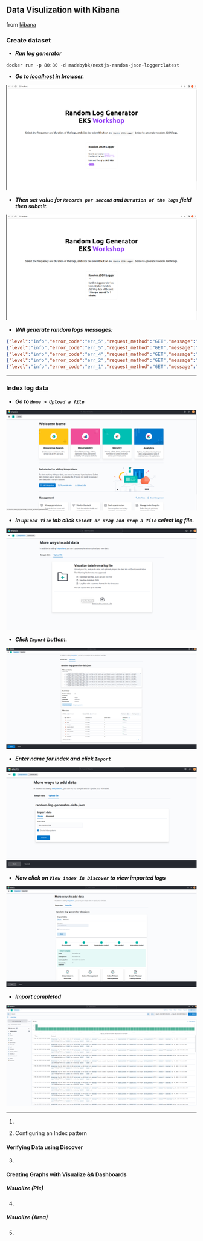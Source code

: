 ## Data Visulization with Kibana

from [kibana](https://catalog.workshops.aws/eks-logging/en-US/opensearch/3-kibana)

### Create dataset

- ***Run log generator***

```
docker run -p 80:80 -d madebybk/nextjs-random-json-logger:latest
```
- ***Go to [localhost](http://localhost:80) in browser.***

![Random Log GeneratorEKS Workshop 02](images/random-log-genera-to-EKS-workshop-01.png)

- ***Then set value for `Records per second` and `Duration of the logs` field then submit.***

![Random Log GeneratorEKS Workshop 02](images/random-log-genera-to-EKS-workshop-02.png)

- ***Will generate random logs messages:***

```json
{"level":"info","error_code":"err_5","request_method":"GET","message":"This is a sample log message no. 56","request_uri":"/api/logger","timestamp":"2023-05-10T16:34:53.187Z[UTC]","status":"OK","server_protocol":"HTTP/1.1"}
{"level":"info","error_code":"err_5","request_method":"GET","message":"This is a sample log message no. 57","request_uri":"/api/logger","timestamp":"2023-05-10T16:34:54.187Z[UTC]","status":"OK","server_protocol":"HTTP/1.1"}
{"level":"info","error_code":"err_4","request_method":"GET","message":"This is a sample log message no. 58","request_uri":"/api/logger","timestamp":"2023-05-10T16:34:55.188Z[UTC]","status":"WARN","server_protocol":"HTTP/1.1"}
{"level":"info","error_code":"err_2","request_method":"GET","message":"This is a sample log message no. 59","request_uri":"/api/logger","timestamp":"2023-05-10T16:34:56.187Z[UTC]","status":"WARN","server_protocol":"HTTP/1.1"}
{"level":"info","error_code":"err_1","request_method":"GET","message":"This is a sample log message no. 60","request_uri":"/api/logger","timestamp":"2023-05-10T16:34:57.187Z[UTC]","status":"OK","server_protocol":"HTTP/1.1"}
```

---

### Index log data

- ***Go to `Home > Upload a file`***

![kibana-upload-file-01](images/kibana-upload-file-01.png)

- ***In `Upload file` tab click `Select or drag and drop a file` select log file.***

![kibana-upload-file-02](images/kibana-upload-file-02.png)

- ***Click `Import` buttom.***

![kibana-upload-file-03](images/kibana-upload-file-03.png)

- ***Enter name for index and click `Import`***

![kibana-upload-file-04](images/kibana-upload-file-04.png)

- ***Now click on `View index in Discover` to view imported logs***

![kibana-upload-file-05](images/kibana-upload-file-05.png)

- ***Import completed***

![kibana-upload-file-06](images/kibana-upload-file-06.png)

---

1. 

2. Configuring an Index pattern


#### Verifying Data using Discover

3. 

#### Creating Graphs with Visualize && Dashboards

##### Visualize (Pie)

4. 

##### Visualize (Area)

5. 
